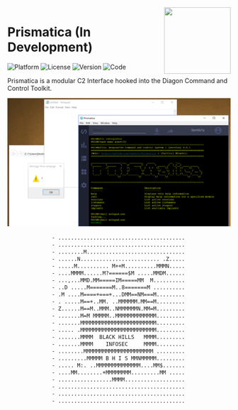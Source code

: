 <img align="right" src="https://github.com/Project-Prismatica/Prismatica/blob/master/logo.png" height="150px" width="150px">

# Prismatica (In Development)

![Platform](https://img.shields.io/badge/Platform-WIndows%20%7C%20Linux%20%7C%20OSX-green.svg)
![License](https://img.shields.io/badge/License-MIT-green.svg)
![Version](https://img.shields.io/badge/Version-0.01-green.svg)
![Code](https://img.shields.io/badge/Code-Python%20%7C%20Javascript%20%7C%20ReactJS%20%7C%20MySQL%20%7C%20Electron%20%7C%20JSON-blue.svg)

Prismatica is a modular C2 Interface hooked into the Diagon Command and Control Toolkit. 

![alt tag](docs/screenshot.png)


                  - ........................................
                  - ........................................
                  - ........M...............................
                  - ......N......................... .Z.....
                  - .....M.......... M++M..........MMMN.....
                  - ....MMMM......M?======$M .....MMDM......
                  - ...,...MMD.MM=====IM=====MM  M..........
                  - ..D .....M=======M..8=======M ..........
                  - .M ....M====+===+...DMM==NM===M.........
                  - . .....M==+..MM. ..MMMMMM.MM==M.........
                  - Z......M==M..MMM..NMMMMMMN.MM=M.........
                  - .......M=M MMMMM..MMMMMMMMMMMMM.........
                  - .......MMMMMMMMMMMMMMMMMMMMMMMM.........
                  - ..... .MMMMMMMMMMMMMMMMMMMMMMMM.........
                  - .......MMMM  BLACK HILLS   MMMM.........
                  - .......MMMM    INFOSEC     MMMM.........
                  - ........MMMMMMMMMMMMMMMMMMMMMM .........
                  - .........MMMMM B H I S MMNMMMMM.........
                  - ..... M:. ..MMMMMMMMMMMMMM....MM$.......
                  - ....MM........+MMMMMMMM.........MM .....
                  - .................MMMM...................
                  - ........................................
                  - ........................................
                  - ........................................
